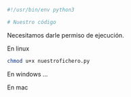 
```python
#!/usr/bin/env python3

# Nuestro código
```


Necesitamos darle permiso de ejecución. 

En linux

```sh
chmod u+x nuestrofichero.py
```

En windows ...


En mac


